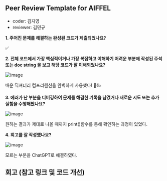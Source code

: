 
## Peer Review Template for AIFFEL ##

- coder: 김지영
- reviewer: 김민규

**1. 주어진 문제를 해결하는 완성된 코드가 제출되었나요?**

✅


**2. 전체 코드에서 가장 핵심적이거나 가장 복잡하고 이해하기 어려운 부분에 작성된 주석 또는 doc string 을 보고 해당 코드가 잘 이해되었나요?**

![image](https://github.com/user-attachments/assets/7557c4a7-9c3b-48f1-9d41-d467e507ed22)

배운 딕셔너리 컴프리헨션을 완벽하게 사용했다! 🫨👍

**3. 에러가 난 부분을 디버깅하여 문제를 해결한 기록을 남겼거나 새로운 시도 또는 추가 실험을 수행해봤나요?** 

![image](https://github.com/user-attachments/assets/ad4ea3b7-f5e1-4ab5-adb9-50f655e07d28)

원하는 결과가 제대로 나올 때까지 print()함수를 통해 확인하는 과정이 있었다.

**4. 회고를 잘 작성했나요?**

![image](https://github.com/user-attachments/assets/7633576f-f181-4fa7-835c-7de75ebad8e6)

모르는 부분을 ChatGPT로 해결하였다. 

## 회고 (참고 링크 및 코드 개선)


